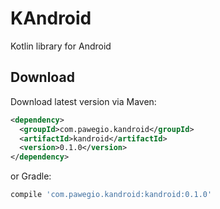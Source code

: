 # KAndroid
Kotlin library for Android

Download
--------

Download latest version via Maven:
```xml
<dependency>
  <groupId>com.pawegio.kandroid</groupId>
  <artifactId>kandroid</artifactId>
  <version>0.1.0</version>
</dependency>
```
or Gradle:
```groovy
compile 'com.pawegio.kandroid:kandroid:0.1.0'
